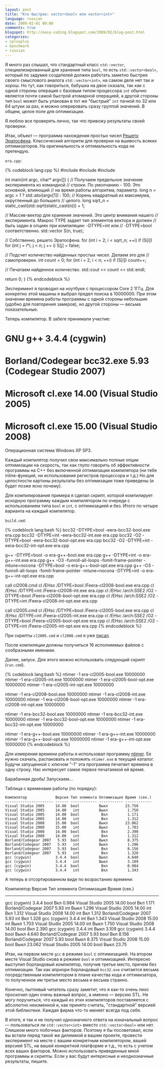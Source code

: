 ```yaml
---
layout: post
title: "Кто быстрее: vector<bool> или vector<int>"
language: russian
date: 2009-02-01 00:00
comments: true
blogspot: http://easy-coding.blogspot.com/2009/02/blog-post.html
categories:
- cplusplus
- benchmark
- russian
---
```

Я много раз слышал, что стандартный класс `std::vector`, специализированный для хранения типа `bool`, то есть `std::vector<bool>`, который по задумке создателей должен работать заметно быстрее своего смыслового аналога `std::vector<int>`, на самом деле нет так и хорош. Но тут, как говориться, бабушка на двое сказала, так как с одной стороны операция с базовым типом процессора `int` обычно является почти самой быстрой атомарной операцией, а другой стороны тип `bool` может быть упакован в тот же "быстрый" `int` пачкой по 32 или 64 штуки за раз, и можно оперировать сразу группой значений. В общем, целое поле для оптимизации.

Я люблю все проверять лично, так что привожу результаты своей проверки.

Итак, объект — программа нахождения простых чисел [Решето Эратосфена][]. Классический алгоритм для проверки на вшивость всяких оптимизаторов. На оригинальность и оптимальность кода не претендую.

[Решето Эратосфена]: http://ru.wikipedia.org/wiki/%D0%A0%D0%B5%D1%88%D0%B5%D1%82%D0%BE_%D0%AD%D1%80%D0%B0%D1%82%D0%BE%D1%81%D1%84%D0%B5%D0%BD%D0%B0

`era.cpp`:

{% codeblock lang:cpp %}
#include <iostream>
#include <vector>
#include <cmath>

int main(int argc, char* argv[]) {
  // Получаем предельное значение эксперимента из командной
  // строки. По умолчанию - 100. Это основной, влияющий
  // на время работы алгоритма, параметр.
  long n = argc > 1 ? std::atoi(argv[1]) : 100;
  // Корень квадратный из максимума, округленный до большего
  // целого.
  long sqrt_n = static_cast<long>(std::sqrt(static_cast<double>(n))) + 1;

  // Массив-вектор для хранения значений. Это центр внимания нашего
  // эксперимента. Макрос TYPE задает тип элементов вектора и должен
  // быть задан в опциях при компиляции: -DTYPE=int или
  // -DTYPE=bool соответственно.
  std::vector<TYPE> S(n, true);

  // Собственно, решето Эратосфена.
  for (int i = 2; i < sqrt_n; ++i)
    if (S[i])
      for (int j = i*i; j < n; j += i)
        S[j] = false;

  // Подсчет количество найденных простых чисел. Делаем это для
  // самопроверки.
  int count = 0;
  for (int i = 2; i < n; ++i)
    if (S[i])
      count++;

  // Печатаем найденное количество.
  std::cout << count << std::endl;

  return 0;
}
{% endcodeblock %}

Эксперимент я проводил на ноутбуке с процессором Core 2 1ГГц. Для конкретно этой машины я выбрал предел поиска в 10000000. При этом значении времена работы программы с одной стороны небольшие (удобно для повторения замеров), но другой стороны — весьма показательные.

Теперь компилятор. В забеге принимали участие:

# GNU g++ 3.4.4 (cygwin)
# Borland/Codegear bcc32.exe 5.93 (Codegear Studio 2007)
# Microsoft cl.exe 14.00 (Visual Studio 2005)
# Microsoft cl.exe 15.00 (Visual Studio 2008)

Операционная система Windows XP SP3.

Каждый компилятор получил свои максимально полные опции оптимизации на скорость, так как глупо говорить об эффективности программы на С++ без включенной оптимизации компилятора (ни тебе inline-функций, ни использования регистров процессора и т.д.) Но для целостности картины результаты без оптимизации тоже приведены (и будет позже ясно почему).

Для компилирования примера я сделал скрипт, которой компилирует исходную программу каждым компилятором по очереди с использованием типа `bool` и `int`, с оптимизацией и без. Итого по четыре варианта на каждый компилятор.

`build.cmd`:

{% codeblock lang:bash %}
bcc32 -DTYPE=bool -eera-bcc32-bool.exe era.cpp
bcc32 -DTYPE=int -eera-bcc32-int.exe era.cpp
bcc32 -O2 -DTYPE=bool -eera-bcc32-bool-opt.exe era.cpp
bcc32 -O2 -DTYPE=int -eera-bcc32-int-opt.exe era.cpp

g++ -DTYPE=bool -o era-g++-bool.exe era.cpp
g++ -DTYPE=int -o era-g++-int.exe era.cpp
g++ -O3 -funroll-all-loops -fomit-frame-pointer -mtune=nocona -DTYPE=bool -o era-g++-bool-opt.exe era.cpp
g++ -O3 -funroll-all-loops -fomit-frame-pointer -mtune=nocona -DTYPE=int -o era-g++-int-opt.exe era.cpp

call cl2008.cmd
cl /EHsc /DTYPE=bool /Feera-cl2008-bool.exe era.cpp
cl /EHsc /DTYPE=int /Feera-cl2008-int.exe era.cpp
cl /EHsc /arch:SSE2 /O2 -DTYPE=bool /Feera-cl2008-bool-opt.exe era.cpp
cl /EHsc /arch:SSE2 /O2 -DTYPE=int /Feera-cl2008-int-opt.exe era.cpp

call cl2005.cmd
cl /EHsc /DTYPE=bool /Feera-cl2005-bool.exe era.cpp
cl /EHsc /DTYPE=int /Feera-cl2005-int.exe era.cpp
cl /EHsc /arch:SSE2 /O2 -DTYPE=bool /Feera-cl2005-bool-opt.exe era.cpp
cl /EHsc /arch:SSE2 /O2 -DTYPE=int /Feera-cl2005-int-opt.exe era.cpp
{% endcodeblock %}

При скрипты `cl2005.cmd` и `cl2008.cmd` я уже [писал][Скрипты для Visual Studio].

[Скрипты для Visual Studio]: /blog/russian/2009/01/29/scripts-for-visual-studio-command-line/

После компиляции должны получиться 16 исполняемых файлов с сообразными именами.

Далее, запуск. Для этого можно использовать следующий скрипт (`run.cmd`).

{% codeblock lang:bash %}
ntimer -1 era-cl2005-bool.exe 10000000
ntimer -1 era-cl2005-int.exe 10000000
ntimer -1 era-cl2005-bool-opt.exe 10000000
ntimer -1 era-cl2005-int-opt.exe 10000000

ntimer -1 era-cl2008-bool.exe 10000000
ntimer -1 era-cl2008-int.exe 10000000
ntimer -1 era-cl2008-bool-opt.exe 10000000
ntimer -1 era-cl2008-int-opt.exe 10000000

ntimer -1 era-bcc32-bool.exe 10000000
ntimer -1 era-bcc32-int.exe 10000000
ntimer -1 era-bcc32-bool-opt.exe 10000000
ntimer -1 era-bcc32-int-opt.exe 10000000

ntimer -1 era-g++-bool.exe 10000000
ntimer -1 era-g++-int.exe 10000000
ntimer -1 era-g++-bool-opt.exe 10000000
ntimer -1 era-g++-int-opt.exe 10000000
{% endcodeblock %}

Для измерения времени работы я использовал программу [ntimer][]. Ее нужно скачать, распаковать и положить `ntimer.exe` в текущий каталог. Будучи запущенной с ключом "-1" эта программа печатает времена в одну строку. Нас интересует самое первое печатаемой ей время.

[ntimer]: /downloads/ntimer.zip

Барабанная дробь! Запускаем...

Таблица с временами работы (по порядку):

    Компилятор             Версия Тип элемента Оптимизация Время (сек.)
    ---------------------- ------ ------------ ----------- ------------
    Visual Studio 2005     14.00  bool         Выкл        23.750
    Visual Studio 2005     14.00   int         Выкл         1.750
    Visual Studio 2005     14.00  bool          Вкл         1.171
    Visual Studio 2005     14.00   int          Вкл         1.312
    Visual Studio 2008     15.00  bool         Выкл        23.062
    Visual Studio 2008     15.00   int         Выкл         1.703
    Visual Studio 2008     14.00  bool          Вкл         2.390
    Visual Studio 2008     14.00   int          Вкл         1.312
    Borland/Codegear 2007   5.93  bool         Выкл         8.375
    Borland/Codegear 2007   5.93   int         Выкл         1.296
    Borland/Codegear 2007   5.93  bool          Вкл         8.156
    Borland/Codegear 2007   5.93   int          Вкл         1.328
    gcc (cygwin)           3.4.4  bool         Выкл         4.640
    gcc (cygwin)           3.4.4   int         Выкл         3.109
    gcc (cygwin)           3.4.4  bool          Вкл         0.984
    gcc (cygwin)           3.4.4   int          Вкл         1.343

А теперь в отсортированном виде по возрастанию времени:

Компилятор             Версия Тип элемента Оптимизация Время (сек.)
---------------------- ------ ------------ ----------- ------------
gcc (cygwin)           3.4.4  bool          Вкл         0.984
Visual Studio 2005     14.00  bool          Вкл         1.171
Borland/Codegear 2007   5.93   int         Выкл         1.296
Visual Studio 2005     14.00   int          Вкл         1.312
Visual Studio 2008     14.00   int          Вкл         1.312
Borland/Codegear 2007   5.93   int          Вкл         1.328
gcc (cygwin)           3.4.4   int          Вкл         1.343
Visual Studio 2008     15.00   int         Выкл         1.703
Visual Studio 2005     14.00   int         Выкл         1.750
Visual Studio 2008     14.00  bool          Вкл         2.390
gcc (cygwin)           3.4.4   int         Выкл         3.109
gcc (cygwin)           3.4.4  bool         Выкл         4.640
Borland/Codegear 2007   5.93  bool          Вкл         8.156
Borland/Codegear 2007   5.93  bool         Выкл         8.375
Visual Studio 2008     15.00  bool         Выкл        23.062
Visual Studio 2005     14.00  bool         Выкл        23.75

Итак, на первом месте `gcc` в режиме `bool` с оптимизацией. На втором месте Visual Studio снова в режиме `bool` и оптимизацией. Интересно выступил борландовый компилятор, получив третье место, причем без оптимизации. Так как априори борландовый `bcc32.exe` считается весьма посредственным компилятором в плане качества кода и оптимизатора, то полученное им третье место весьма и весьма странно.

Конечно, пытливый читатель сразу заметит, что я как-то очень лихо проскочил один очень важный вопрос, а именно — версию STL. Не могу поручиться, что каждый из этих компиляторов поставляется с абсолютно неизменной и, как принято считать, "стандартной" версией этой библиотеки. Каждая фирма что-то меняет всегда под себя.

В итоге, я так и не получил однозначного ответа на изначальный вопрос — пользоваться ли `std::vector<int>` вместо `std::vector<bool>` или нет. Слишком много побочных факторов. Поэтому я бы посоветовал, если вы встали перед такой же дилеммой в вашем проекте, провести эксперимент на месте с вашим конкретным компилятором, вашей версией STL, на вашей конкретной платформе и т.д., то есть с учетом всех ваших факторов. Можно использовать приведенные мной программы и скрипты. Если у вас будут интересные и неоднозначные результаты, пишите.

